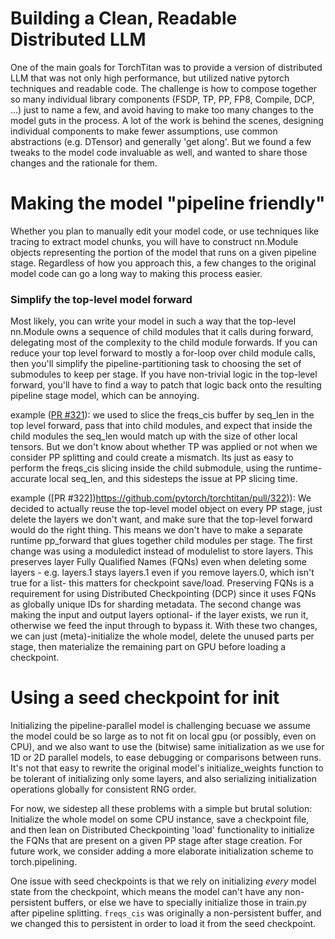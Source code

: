 # Building a Clean, Readable Distributed LLM
One of the main goals for TorchTitan was to provide a version of distributed LLM that was not only high performance, but utilized native pytorch techniques and readable code.  The challenge is how to compose together so many individual library components (FSDP, TP, PP, FP8, Compile, DCP, ...) just to name a few, and avoid having to make too many changes to the model guts in the process.  A lot of the work is behind the scenes, designing individual components to make fewer assumptions, use common abstractions (e.g. DTensor) and generally 'get along'.  But we found a few tweaks to the model code invaluable as well, and wanted to share those changes and the rationale for them.



# Making the model "pipeline friendly"
Whether you plan to manually edit your model code, or use techniques like tracing to extract model chunks, you will have to construct nn.Module objects representing the portion of the model that runs on a given pipeline stage.  Regardless of how you approach this, a few changes to the original model code can go a long way to making this process easier.

### Simplify the top-level model forward
Most likely, you can write your model in such a way that the top-level nn.Module owns a sequence of child modules that it calls during forward, delegating most of the complexity to the child module forwards.  If you can reduce your top level forward to mostly a for-loop over child module calls, then you'll simplify the pipeline-partitioning task to choosing the set of submodules to keep per stage.  If you have non-trivial logic in the top-level forward, you'll have to find a way to patch that logic back onto the resulting pipeline stage model, which can be annoying.

example ([PR #321](https://github.com/pytorch/torchtitan/pull/321)):
we used to slice the freqs_cis buffer by seq_len in the top level forward, pass that into child modules, and expect that inside the child modules the seq_len would match up with the size of other local tensors.  But we don't know about whether TP was applied or not when we consider PP splitting and could create a mismatch.  Its just as easy to perform the freqs_cis slicing inside the child submodule, using the runtime-accurate local seq_len, and this sidesteps the issue at PP slicing time.  

example ([PR #322])https://github.com/pytorch/torchtitan/pull/322)): We decided to actually reuse the top-level model object on every PP stage, just delete the layers we don't want, and make sure that the top-level forward would do the right thing.  This means we don't have to make a separate runtime pp_forward that glues together child modules per stage.  The first change was using a moduledict instead of modulelist to store layers. This preserves layer Fully Qualified Names (FQNs) even when deleting some layers - e.g. layers.1 stays layers.1 even if you remove layers.0, which isn't true for a list- this matters for checkpoint save/load.  Preserving FQNs is a requirement for using Distributed Checkpointing (DCP) since it uses FQNs as globally unique IDs for sharding metadata. The second change was making the input and output layers optional- if the layer exists, we run it, otherwise we feed the input through to bypass it.  With these two changes, we can just (meta)-initialize the whole model, delete the unused parts per stage, then materialize the remaining part on GPU before loading a checkpoint.

# Using a seed checkpoint for init
Initializing the pipeline-parallel model is challenging becuase we assume the model could be so large as to not fit on local gpu (or possibly, even on CPU), and we also want to use the (bitwise) same initialization as we use for 1D or 2D parallel models, to ease debugging or comparisons between runs. It's not that easy to rewrite the original model's initialize_weights function to be tolerant of initializing only some layers, and also serializing initialization operations globally for consistent RNG order.

For now, we sidestep all these problems with a simple but brutal solution: Initialize the whole model on some CPU instance, save a checkpoint 
 file, and then lean on Distributed Checkpointing 'load' functionality to initialize the FQNs that are present on a given PP stage after stage creation.  For future work, we consider adding a more elaborate initialization scheme to torch.pipelining.

One issue with seed checkpoints is that we rely on initializing _every_ model state from the checkpoint, which means the model can't have any non-persistent buffers, or else we have to specially initialize those in train.py after pipeline splitting.  `freqs_cis` was originally a non-persistent buffer, and we changed this to persistent in order to load it from the seed checkpoint.

